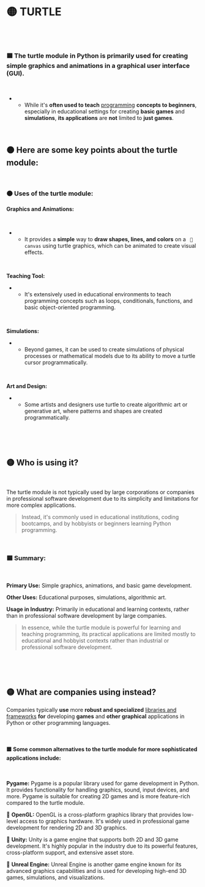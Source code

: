 # 🟡 TURTLE

<br>
<br>

### 🟦 The turtle module in Python is primarily used for creating simple graphics and animations in a graphical user interface (GUI).

<br>

- - While it's **often used to teach** <u>programming</u> **concepts to beginners**, especially in educational settings for creating **basic games** and **simulations**, **its applications** are **not** limited to **just games**.


<br>

## 🟠 Here are some key points about the turtle module:


<br>

### 🟠 Uses of the turtle module:

**Graphics and Animations:**

<br>

- -  It provides a **simple** way to **draw shapes, lines, and colors** on a ` 🔲 canvas` using turtle graphics, which can be animated to create visual effects.

<br>

**Teaching Tool:**

- - It's extensively used in educational environments to teach programming concepts such as loops, conditionals, functions, and basic object-oriented programming.

<br>

**Simulations:**

- -  Beyond games, it can be used to create simulations of physical processes or mathematical models due to its ability to move a turtle cursor programmatically.

<br>

**Art and Design:**

- - Some artists and designers use turtle to create algorithmic art or generative art, where patterns and shapes are created programmatically.

<br>
<br>
<br>

## 🟡 Who is using it?

<br>

The turtle module is not typically used by large corporations or companies in professional software development due to its simplicity and limitations for more complex applications.

>Instead, it's commonly used in educational institutions, coding bootcamps, and by hobbyists or beginners learning Python programming.

<br>

### 🟦 Summary:

<br>


**Primary Use:** Simple graphics, animations, and basic game development.

**Other Uses:** Educational purposes, simulations, algorithmic art.

**Usage in Industry:** Primarily in educational and learning contexts, rather than in professional software development by large companies.


>In essence, while the turtle module is powerful for learning and teaching programming, its practical applications are limited mostly to educational and hobbyist contexts rather than industrial or professional software development.


<br>
<br>
<br>


## 🟡 What are companies using instead?

Companies typically **use** more **robust and specialized**  <u>libraries and frameworks</u>  **for** developing **games** and **other** **graphical** applications in Python or other programming languages.

<br>

#### 🟦 Some common alternatives to the turtle module for more sophisticated applications include:

<br>

**Pygame:** Pygame is a popular library used for game development in Python. It provides functionality for handling graphics, sound, input devices, and more. Pygame is suitable for creating 2D games and is more feature-rich compared to the turtle module.

📌 **OpenGL:** OpenGL is a cross-platform graphics library that provides low-level access to graphics hardware. It's widely used in professional game development for rendering 2D and 3D graphics.

📌 **Unity:** Unity is a game engine that supports both 2D and 3D game development. It's highly popular in the industry due to its powerful features, cross-platform support, and extensive asset store.

📌 **Unreal Engine:** Unreal Engine is another game engine known for its advanced graphics capabilities and is used for developing high-end 3D games, simulations, and visualizations.
